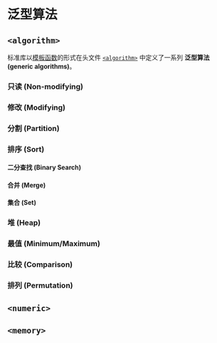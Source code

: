 # 泛型算法

## `<algorithm>`
标准库以[模板函数](./generic#模板函数)的形式在头文件 [`<algorithm>`](https://en.cppreference.com/w/cpp/algorithm) 中定义了一系列 **泛型算法 (generic algorithms)**。

### 只读 (Non-modifying)

### 修改 (Modifying)

### 分割 (Partition)

### 排序 (Sort)

#### 二分查找 (Binary Search)

#### 合并 (Merge)

#### 集合 (Set)

### 堆 (Heap)

### 最值 (Minimum/Maximum)

### 比较 (Comparison)

### 排列 (Permutation)

## `<numeric>`

## `<memory>`
